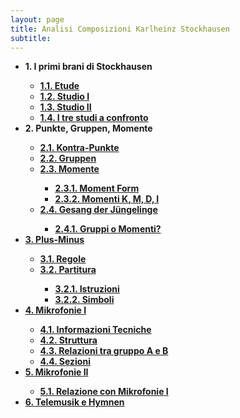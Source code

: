 ```yaml
---
layout: page
title: Analisi Composizioni Karlheinz Stockhausen
subtitle:
---
```


<div style="text-align:left;">
<ul>
  <li><b>1. I primi brani di Stockhausen</b></li>
  <ul>
  <li><a href="https://velitch.github.io/velitch/2021-11-02-01_01_etude/"><b>1.1. Etude</b></a></li>
  <li><a href="https://velitch.github.io/velitch/2021-11-02-01_02_studio_i/"><b>1.2. Studio I</b></a></li>
  <li><a href="https://velitch.github.io/velitch/2021-11-02-01_03_studio_ii/"><b>1.3. Studio II</b></a></li>
  <li><a href="https://velitch.github.io/velitch/2021-11-02-01_04_i_tre_brani_a_confronto/"><b>1.4. I tre studi a confronto</b></a></li>
</ul>
  <li><b>2. Punkte, Gruppen, Momente</b></li>
  <ul>  
  <li><a href="https://velitch.github.io/velitch/2021-11-02-02_01_kontra_punkte/"><b>2.1. Kontra-Punkte</b></a></li>
  <li><a href="https://velitch.github.io/velitch/2021-11-02-02_02_gruppen/"><b>2.2. Gruppen</b></a></li>
  <li><a href="https://velitch.github.io/velitch/2021-11-02-02_03_00_momente/"><b>2.3. Momente</b></a></li>
    <ul>  
    <li><a href="https://velitch.github.io/velitch/2021-11-02-02_03_01_moment_form/"><b>2.3.1. Moment Form</b></a></li>
    <li><a href="https://velitch.github.io/velitch/2021-11-02-02_03_02_momenti_kmdi/"><b>2.3.2. Momenti K, M, D, I</b></a></li>
    </ul>
<li><a href="https://velitch.github.io/velitch/2021-11-02-02_04_00_gesang_der_jungelinge/"><b>2.4. Gesang der Jüngelinge</b></a></li>
    <ul>   
  <li><a href="https://velitch.github.io/velitch/2021-11-02-02_04_01_gruppi_o_momenti/"><b>2.4.1. Gruppi o Momenti?</b></a></li>
    </ul>
</ul>
<li><a href="https://velitch.github.io/velitch/2021-11-02-03_00_plus_minus/"><b>3. Plus-Minus</b></a></li>
    <ul>
    <li><a href="https://velitch.github.io/velitch/2021-11-02-03_01_regole/"><b>3.1. Regole</b></a></li>
  <li><a href="https://velitch.github.io/velitch/2021-11-02-03_02_00_partitura/"><b>3.2. Partitura</b></a></li>
    <ul>    
    <li><a href="https://velitch.github.io/velitch/2021-11-02-03_02_01_istruzioni/"><b>3.2.1. Istruzioni</b></a></li>
    <li><a href="https://velitch.github.io/velitch/2021-11-02-03_02_02_simboli/"><b>3.2.2. Simboli</b></a></li>  
  </ul>   
</ul>  
<li><a href="https://velitch.github.io/velitch/2021-11-02-04_00_mikrofonie_i/"><b>4. Mikrofonie I</b></a></li>
  <ul>
  <li><a href="https://velitch.github.io/velitch/2021-11-02-04_01_informazioni_tecniche/"><b>4.1. Informazioni Tecniche</b></a></li>
  <li><a href="https://velitch.github.io/velitch/2021-11-02-04_02_struttura/"><b>4.2. Struttura</b></a></li>
  <li><a href="https://velitch.github.io/velitch/2021-11-02-04_03_relazioni_gruppi_ab/"><b>4.3. Relazioni tra gruppo A e B</b></a></li>
  <li><a href="https://velitch.github.io/velitch/2021-11-02-04_04_sezioni/"><b>4.4. Sezioni</b></a></li>  
  </ul>
<li><a href="https://velitch.github.io/velitch/2021-11-02-05_00_mikrofonie_ii/"><b>5. Mikrofonie II</b></a></li>
  <ul>
  <li><a href="https://velitch.github.io/velitch/2021-11-02-05_01_relazione_mikrofonie_i/"><b>5.1. Relazione con Mikrofonie I</b></a></li>  
  </ul>
<li><a href="https://velitch.github.io/velitch/2021-11-02-6_telemusik_e_hymnen/"><b>6. Telemusik e Hymnen</b></a></li>
</ul>   
</div>
